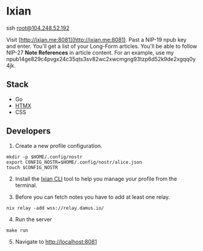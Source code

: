 # Ixian

ssh root@104.248.52.192

Visit [http://ixian.me:8081](http://ixian.me:8081). Past a NIP-19 npub key and enter. You'll get a list of your Long-Form articles. You'll be able to follow NIP-27 **Note References** in article content. For an example, use my npub14ge829c4pvgx24c35qts3sv82wc2xwcmgng93tzp6d52k9de2xgqq0y4jk.

## Stack

- Go
- [HTMX](https://htmx.org/)
- CSS

## Developers

1. Create a new profile configuration.

```shell
mkdir -p $HOME/.config/nostr
export CONFIG_NOSTR=$HOME/.config/nostr/alice.json
touch $CONFIG_NOSTR
```

2. Install the [Ixian CLI](https://github.com/dextyz/nix) tool to help you manage your profile from the terminal.

3. Before you can fetch notes you have to add at least one relay.

```shell
nix relay -add wss://relay.damus.io/
```

4. Run the server

```shell
make run
```

5. Navigate to [http://localhost:8081](http://localhost:8081)
